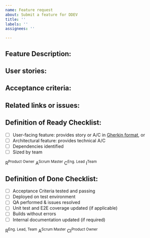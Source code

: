 ```yaml
---
name: Feature request
about: Submit a feature for DDEV
title: ''
labels: ''
assignees: ''

---
```


## Feature Description:


## User stories:


## Acceptance criteria:


## Related links or issues:


## Definition of Ready Checklist:

- [ ] User-facing feature: provides story or A/C in [Gherkin format](https://cucumber.io/docs/gherkin), or
- [ ] Architectural feature: provides technical A/C
- [ ] Dependencies identified
- [ ] Sized by team
<!--- [ ] SLIs identified, where appropriate -->

R<sup>Product Owner</sup> A<sup>Scrum Master</sup> C<sup>Eng. Lead</sup> I<sup>Team</sup>

## Definition of Done Checklist:

- [ ] Acceptance Criteria tested and passing
- [ ] Deployed on test environment
- [ ] QA performed & issues resolved
- [ ] Unit test and E2E coverage updated (if applicable)
- [ ] Builds without errors
- [ ] Internal documentation updated (if required)

R<sup>Eng. Lead, Team</sup> A<sup>Scrum Master</sup> CI<sup>Product Owner</sup>
